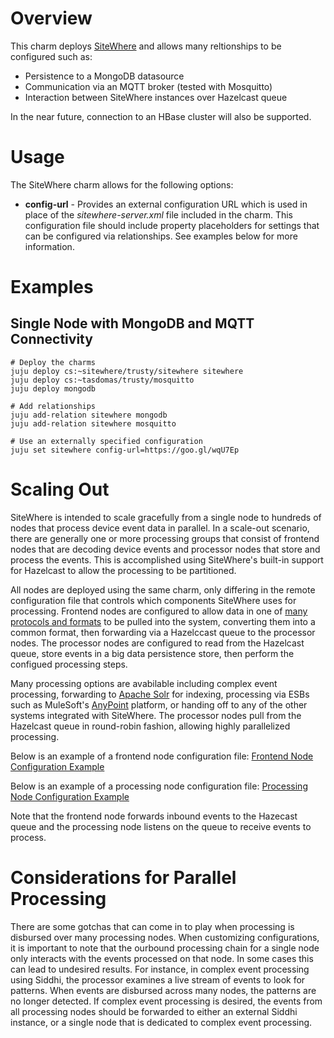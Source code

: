 # Overview

This charm deploys [SiteWhere](http://www.sitewhere.org) and allows many 
reltionships to be configured such as:

- Persistence to a MongoDB datasource
- Communication via an MQTT broker (tested with Mosquitto)
- Interaction between SiteWhere instances over Hazelcast queue

In the near future, connection to an HBase cluster will also be supported. 

# Usage

The SiteWhere charm allows for the following options:

- **config-url** - Provides an external configuration URL which is used in place
  of the *sitewhere-server.xml* file included in the charm. This configuration file 
  should include property placeholders for settings that can be configured via 
  relationships. See examples below for more information.

# Examples

## Single Node with MongoDB and MQTT Connectivity

    # Deploy the charms
    juju deploy cs:~sitewhere/trusty/sitewhere sitewhere
    juju deploy cs:~tasdomas/trusty/mosquitto
    juju deploy mongodb
 
    # Add relationships
    juju add-relation sitewhere mongodb
    juju add-relation sitewhere mosquitto

    # Use an externally specified configuration
    juju set sitewhere config-url=https://goo.gl/wqU7Ep

# Scaling Out

SiteWhere is intended to scale gracefully from a single node to hundreds of nodes that process
device event data in parallel. In a scale-out scenario, there are generally one or more
processing groups that consist of frontend nodes that are decoding device events
and processor nodes that store and process the events. This is accomplished using
SiteWhere's built-in support for Hazelcast to allow the processing to be partitioned. 

All nodes are deployed using the same charm, only differing in the remote configuration file
that controls which components SiteWhere uses for processing. Frontend nodes are configured to
allow data in one of [many protocols and formats](http://goo.gl/jqYQdP)
to be pulled into the system, converting them into a common format, then forwarding via a Hazelccast
queue to the processor nodes. The processor nodes are configured to read from the Hazelcast 
queue, store events in a big data persistence store, then perform the configued processing steps.

Many processing options are avabilable including complex event processing, forwarding to 
[Apache Solr](http://lucene.apache.org/solr/) for indexing, processing via ESBs such as MuleSoft's 
[AnyPoint](https://www.mulesoft.com/platform/enterprise-integration)  platform, or handing off to
any of the other systems integrated with SiteWhere. The processor nodes pull from the Hazelcast
queue in round-robin fashion, allowing highly parallelized processing.

Below is an example of a frontend node configuration file: 
[Frontend Node Configuration Example](https://raw.githubusercontent.com/sitewhere/sitewhere-juju/master/sitewhere-juju-config/mongodb-frontend-mqtt.xml)

Below is an example of a processing node configuration file: 
[Processing Node Configuration Example](https://raw.githubusercontent.com/sitewhere/sitewhere-juju/master/sitewhere-juju-config/mongodb-worker.xml)

Note that the frontend node forwards inbound events to the Hazecast queue and the processing node
listens on the queue to receive events to process.

# Considerations for Parallel Processing

There are some gotchas that can come in to play when processing is disbursed over many 
processing nodes. When customizing configurations, it is important to note that the ourbound
processing chain for a single node only interacts with the events processed on that node. In
some cases this can lead to undesired results. For instance, in complex event processing 
using Siddhi, the processor examines a live stream of events to look for patterns. When
events are disbursed across many nodes, the patterns are no longer detected. If complex event
processing is desired, the events from all processing nodes should be forwarded to either an
external Siddhi instance, or a single node that is dedicated to complex event processing.

